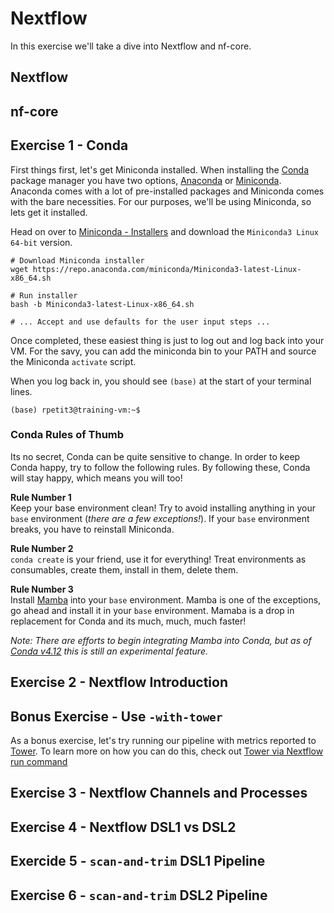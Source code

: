 # Nextflow 

In this exercise we'll take a dive into Nextflow and nf-core.

## Nextflow


## nf-core


## Exercise 1 - Conda
First things first, let's get Miniconda installed. When installing the [Conda]() package manager you have two options, [Anaconda]() or [Miniconda](). Anaconda comes with a lot of pre-installed packages and Miniconda comes with the bare necessities. For our purposes, we'll be using Miniconda, so lets get it installed.

Head on over to [Miniconda - Installers](https://docs.conda.io/en/latest/miniconda.html#latest-miniconda-installer-links) and download the `Miniconda3 Linux 64-bit` version. 

```{bash}
# Download Miniconda installer
wget https://repo.anaconda.com/miniconda/Miniconda3-latest-Linux-x86_64.sh

# Run installer
bash -b Miniconda3-latest-Linux-x86_64.sh

# ... Accept and use defaults for the user input steps ...
```

Once completed, these easiest thing is just to log out and log back into your VM. For the savy, you can add the miniconda bin to your PATH and source the Miniconda `activate` script.

When you log back in, you should see `(base)` at the start of your terminal lines.

```{bash}
(base) rpetit3@training-vm:~$
```

### Conda Rules of Thumb
Its no secret, Conda can be quite sensitive to change. In order to keep Conda happy, try to follow the following rules. By following these, Conda will stay happy, which means you will too!

__Rule Number 1__  
Keep your base environment clean! Try to avoid installing anything in your `base` environment (_there are a few exceptions!_). If your `base` environment breaks, you have to reinstall Miniconda. 

__Rule Number 2__  
`conda create` is your friend, use it for everything! Treat environments as consumables, create them, install in them, delete them.  

__Rule Number 3__  
Install [Mamba](https://github.com/mamba-org/mamba) into your `base` environment. Mamba is one of the exceptions, go ahead and install it in your `base` environment. Mamaba is a drop in replacement for Conda and its much, much, much faster!   

_Note: There are efforts to begin integrating Mamba into Conda, but as of [Conda v4.12](https://github.com/conda/conda/releases/tag/4.12.0) this is still an experimental feature._  

## Exercise 2 - Nextflow Introduction


## Bonus Exercise - Use `-with-tower`
As a bonus exercise, let's try running our pipeline with metrics reported to [Tower](https://tower.nf/). To 
learn more on how you can do this, check out [Tower via Nextflow run command](https://help.tower.nf/22.1/getting-started/usage/#via-tower-api)

## Exercise 3 - Nextflow Channels and Processes

## Exercise 4 - Nextflow DSL1 vs DSL2

## Exercide 5 - `scan-and-trim` DSL1 Pipeline

## Exercise 6 - `scan-and-trim` DSL2 Pipeline


